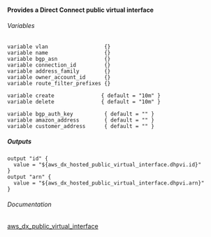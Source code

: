 #### Provides a Direct Connect public virtual interface


###### Variables
```
variable vlan                  {}
variable name                  {}
variable bgp_asn               {}
variable connection_id         {}
variable address_family        {}
variable owner_account_id      {}
variable route_filter_prefixes {}

variable create               { default = "10m" }
variable delete               { default = "10m" }

variable bgp_auth_key          { default = "" }
variable amazon_address        { default = "" }
variable customer_address      { default = "" }
```

##### Outputs
```
output "id" {
  value = "${aws_dx_hosted_public_virtual_interface.dhpvi.id}"
}
output "arn" {
  value = "${aws_dx_hosted_public_virtual_interface.dhpvi.arn}"
}
```

###### Documentation
[aws_dx_public_virtual_interface](https://www.terraform.io/docs/providers/aws/r/dx_public_virtual_interface.html)
